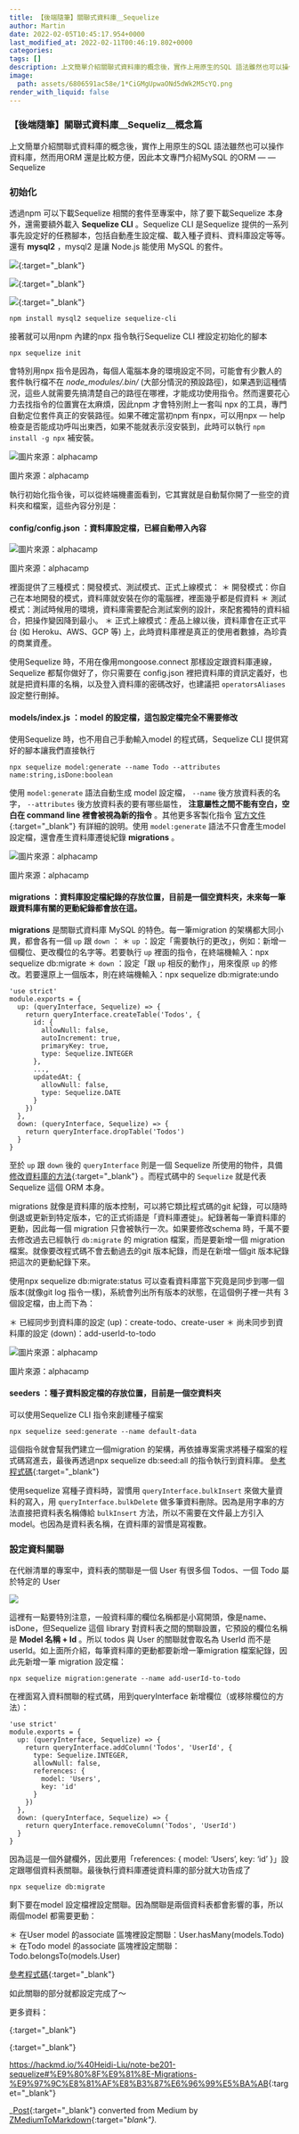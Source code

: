 ```yaml
---
title: 【後端隨筆】關聯式資料庫＿Sequelize
author: Martin
date: 2022-02-05T10:45:17.954+0000
last_modified_at: 2022-02-11T00:46:19.802+0000
categories: 
tags: []
description: 上文簡單介紹關聯式資料庫的概念後，實作上用原生的SQL 語法雖然也可以操作資料庫，然而用ORM 還是比較方便，因此本文專門介紹MySQL 的ORM — — Sequelize
image:
  path: assets/6806591ac58e/1*CiGMgUpwaONd5dWk2M5cYQ.png
render_with_liquid: false
---
```


### 【後端隨筆】關聯式資料庫＿Sequeliz＿概念篇

上文簡單介紹關聯式資料庫的概念後，實作上用原生的SQL 語法雖然也可以操作資料庫，然而用ORM 還是比較方便，因此本文專門介紹MySQL 的ORM — — Sequelize
### 初始化

透過npm 可以下載Sequelize 相關的套件至專案中，除了要下載Sequelize 本身外，還需要額外載入 **Sequelize CLI** 。Sequelize CLI 是Sequelize 提供的一系列事先設定好的任務腳本，包括自動產生設定檔、載入種子資料、資料庫設定等等。還有 **mysql2** ，mysql2 是讓 Node\.js 能使用 MySQL 的套件。


[![](https://static.npmjs.com/338e4905a2684ca96e08c7780fc68412.png)](https://www.npmjs.com/package/mysql2){:target="_blank"}



[![](https://static.npmjs.com/338e4905a2684ca96e08c7780fc68412.png)](https://www.npmjs.com/package/sequelize){:target="_blank"}



[![](https://static.npmjs.com/338e4905a2684ca96e08c7780fc68412.png)](https://www.npmjs.com/package/sequelize-cli){:target="_blank"}

```
npm install mysql2 sequelize sequelize-cli
```

接著就可以用npm 內建的npx 指令執行Sequelize CLI 裡設定初始化的腳本
```
npx sequelize init
```

會特別用npx 指令是因為，每個人電腦本身的環境設定不同，可能會有少數人的套件執行檔不在 _node\_modules/\.bin/_ \(大部分情況的預設路徑\)，如果遇到這種情況，這些人就需要先搞清楚自己的路徑在哪裡，才能成功使用指令。然而還要花心力去找指令的位置實在太麻煩，因此npm 才會特別附上一套叫 npx 的工具，專門自動定位套件真正的安裝路徑。如果不確定當初npm 有npx，可以用npx — help 檢查是否能成功呼叫出東西，如果不能就表示沒安裝到，此時可以執行 `npm install -g npx` 補安裝。


![圖片來源：alphacamp](/assets/6806591ac58e/1*HszMGvm6ReMsIbFF2PyXiQ.png)

圖片來源：alphacamp

執行初始化指令後，可以從終端機畫面看到，它其實就是自動幫你開了一些空的資料夾和檔案，這些內容分別是：
#### **config/config\.json** ：資料庫設定檔，已經自動帶入內容


![圖片來源：alphacamp](/assets/6806591ac58e/1*CiGMgUpwaONd5dWk2M5cYQ.png)

圖片來源：alphacamp

裡面提供了三種模式：開發模式、測試模式、正式上線模式：
＊ 開發模式：你自己在本地開發的模式，資料庫就安裝在你的電腦裡，裡面幾乎都是假資料
＊ 測試模式：測試時候用的環境，資料庫需要配合測試案例的設計，來配套獨特的資料組合，把操作變因降到最小。
＊ 正式上線模式：產品上線以後，資料庫會在正式平台 \(如 Heroku、AWS、GCP 等\) 上，此時資料庫裡是真正的使用者數據，為珍貴的商業資產。

使用Sequelize 時，不用在像用mongoose\.connect 那樣設定跟資料庫連線，Sequelize 都幫你做好了，你只需要在 config\.json 裡把資料庫的資訊定義好，也就是把資料庫的名稱，以及登入資料庫的密碼改好，也建議把 `operatorsAliases` 設定整行刪掉。
#### **models/index\.js** ：model 的設定檔，這包設定檔完全不需要修改

使用Sequelize 時，也不用自己手動輸入model 的程式碼，Sequelize CLI 提供寫好的腳本讓我們直接執行
```
npx sequelize model:generate --name Todo --attributes name:string,isDone:boolean
```

使用 `model:generate` 語法自動生成 model 設定檔， `--name` 後方放資料表的名字， `--attributes` 後方放資料表的要有哪些屬性， **注意屬性之間不能有空白，空白在 command line 裡會被視為新的指令** 。其他更多客製化指令 [官方文件](https://sequelize.org/master/manual/migrations.html#creating-the-first-model--and-migration-){:target="_blank"} 有詳細的說明。使用 `model:generate` 語法不只會產生model 設定檔，還會產生資料庫遷徙紀錄 **migrations** 。


![圖片來源：alphacamp](/assets/6806591ac58e/1*9Mp5I8ZkqXXaNAOYRZEfhQ.png)

圖片來源：alphacamp
#### **migrations** ：資料庫設定檔紀錄的存放位置，目前是一個空資料夾，未來每一筆跟資料庫有關的更動紀錄都會放在這。

**migrations** 是關聯式資料庫 MySQL 的特色。每一筆migration 的架構都大同小異，都會各有一個 `up` 跟 `down` ：
＊ `up` ：設定「需要執行的更改」，例如：新增一個欄位、更改欄位的名字等。若要執行 `up` 裡面的指令，在終端機輸入：npx sequelize db:migrate
＊ `down` ：設定「跟 `up` 相反的動作」，用來復原 `up` 的修改。若要還原上一個版本，則在終端機輸入：npx sequelize db:migrate:undo
```
'use strict'
module.exports = {
  up: (queryInterface, Sequelize) => {
    return queryInterface.createTable('Todos', {
      id: {
        allowNull: false,
        autoIncrement: true,
        primaryKey: true,
        type: Sequelize.INTEGER
      },
      ...,
      updatedAt: {
        allowNull: false,
        type: Sequelize.DATE
      }
    })
  },
  down: (queryInterface, Sequelize) => {
    return queryInterface.dropTable('Todos')
  }
}
```

至於 `up` 跟 `down` 後的 `queryInterface` 則是一個 Sequelize 所使用的物件，具備 [修改資料庫的方法](https://sequelize.org/master/class/lib/dialects/abstract/query-interface.js~QueryInterface.html#instance-method-addColumn){:target="_blank"} 。而程式碼中的 `Sequelize` 就是代表 Sequelize 這個 ORM 本身。

migrations 就像是資料庫的版本控制，可以將它類比程式碼的git 紀錄，可以隨時倒退或更新到特定版本，它的正式術語是「資料庫遷徙」。紀錄著每一筆資料庫的更動，因此每一個 migration 只會被執行一次。如果要修改schema 時，千萬不要去修改過去已經執行 `db:migrate` 的 migration 檔案，而是要新增一個 migration 檔案。就像要改程式碼不會去動過去的git 版本紀錄，而是在新增一個git 版本紀錄把這次的更動紀錄下來。

使用npx sequelize db:migrate:status 可以查看資料庫當下究竟是同步到哪一個版本\(就像git log 指令一樣\)，系統會列出所有版本的狀態，在這個例子裡一共有 3 個設定檔，由上而下為：

＊ 已經同步到資料庫的設定 \(up\)：create\-todo、create\-user
＊ 尚未同步到資料庫的設定 \(down\)：add\-userId\-to\-todo


![圖片來源：alphacamp](/assets/6806591ac58e/1*8SITH15nPK9ucMsFSEtl9Q.png)

圖片來源：alphacamp
#### **seeders** ：種子資料設定檔的存放位置，目前是一個空資料夾

可以使用Sequelize CLI 指令來創建種子檔案
```
npx sequelize seed:generate --name default-data
```

這個指令就會幫我們建立一個migration 的架構，再依據專案需求將種子檔案的程式碼寫進去，最後再透過npx sequelize db:seed:all 的指令執行到資料庫。 [參考程式碼](https://github.com/martinchiu/todo-sequelize/commit/140a9180875461ae2b792afffbe2786efe1dfa1d){:target="_blank"}

使用sequelize 寫種子資料時，習慣用 `queryInterface.bulkInsert` 來做大量資料的寫入，用 `queryInterface.bulkDelete` 做多筆資料刪除。因為是用字串的方法直接把資料表名稱傳給 `bulkInsert` 方法，所以不需要在文件最上方引入 model。也因為是資料表名稱，在資料庫的習慣是寫複數。
### 設定資料關聯

在代辦清單的專案中，資料表的關聯是一個 User 有很多個 Todos、一個 Todo 屬於特定的 User


![](/assets/6806591ac58e/1*m6HaBr52fi1-xiiHbvDf5Q.png)


這裡有一點要特別注意，一般資料庫的欄位名稱都是小寫開頭，像是name、isDone，但Sequelize 這個 library 對資料表之間的關聯設置，它預設的欄位名稱是 **Model 名稱 \+ Id** 。所以 todos 與 User 的關聯就會取名為 UserId 而不是 userId。如上面所介紹，每筆資料庫的更動都要新增一筆migration 檔案紀錄，因此先新增一筆 migration 設定檔：
```
npx sequelize migration:generate --name add-userId-to-todo
```

在裡面寫入資料關聯的程式碼，用到queryInterface 新增欄位（或移除欄位的方法）：
```
'use strict'
module.exports = {
  up: (queryInterface, Sequelize) => {
    return queryInterface.addColumn('Todos', 'UserId', {
      type: Sequelize.INTEGER,
      allowNull: false,
      references: {
        model: 'Users',
        key: 'id'
      }
    })
  },
  down: (queryInterface, Sequelize) => {
    return queryInterface.removeColumn('Todos', 'UserId')
  }
}
```

因為這是一個外鍵欄外，因此要用「references: \{ model: ‘Users’, key: ‘id’ \}」設定跟哪個資料表關聯。最後執行資料庫遷徙資料庫的部分就大功告成了
```
npx sequelize db:migrate
```

剩下要在model 設定檔裡設定關聯。因為關聯是兩個資料表都會影響的事，所以兩個model 都需要更動：

＊ 在User model 的associate 區塊裡設定關聯：User\.hasMany\(models\.Todo\)
＊ 在Todo model 的associate 區塊裡設定關聯：Todo\.belongsTo\(models\.User\)

[參考程式碼](https://github.com/martinchiu/todo-sequelize/commit/95b05997e593a460a67d7d77e357d7e71a9fb73d){:target="_blank"}

如此關聯的部分就都設定完成了～

更多資料：


[![]()](https://sequelize.org/master/manual/migrations.html#bootstrapping){:target="_blank"}



[![]()](https://sequelize.org/master/manual/getting-started.html#modeling-a-table){:target="_blank"}


[https://hackmd\.io/%40Heidi\-Liu/note\-be201\-sequelize\#%E9%80%8F%E9%81%8E\-Migrations\-%E9%97%9C%E8%81%AF%E8%B3%87%E6%96%99%E5%BA%AB](https://hackmd.io/%40Heidi-Liu/note-be201-sequelize#%E9%80%8F%E9%81%8E-Migrations-%E9%97%9C%E8%81%AF%E8%B3%87%E6%96%99%E5%BA%AB){:target="_blank"}



_[Post](https://medium.com/@martin87713/%E5%BE%8C%E7%AB%AF%E9%9A%A8%E7%AD%86-%E9%97%9C%E8%81%AF%E5%BC%8F%E8%B3%87%E6%96%99%E5%BA%AB-sequelize-6806591ac58e){:target="_blank"} converted from Medium by [ZMediumToMarkdown](https://github.com/ZhgChgLi/ZMediumToMarkdown){:target="_blank"}._
